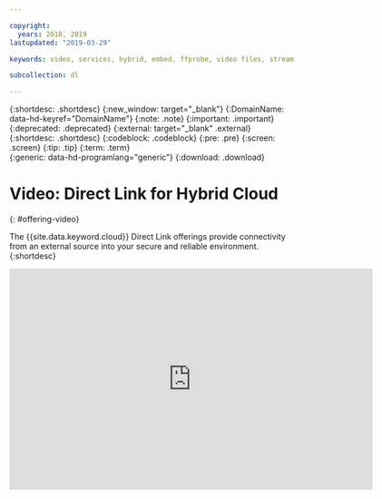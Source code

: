 ```yaml
---

copyright:
  years: 2018, 2019
lastupdated: "2019-03-29"

keywords: video, services, hybrid, embed, ffprobe, video files, stream

subcollection: dl

---
```


{:shortdesc: .shortdesc}
{:new_window: target="_blank"}
{:DomainName: data-hd-keyref="DomainName"}
{:note: .note}
{:important: .important}
{:deprecated: .deprecated}
{:external: target="_blank" .external}
{:shortdesc: .shortdesc}
{:codeblock: .codeblock}
{:pre: .pre}
{:screen: .screen}
{:tip: .tip}
{:term: .term}  
{:generic: data-hd-programlang="generic"}
{:download: .download}  

# Video: Direct Link for Hybrid Cloud
{: #offering-video}

The {{site.data.keyword.cloud}} Direct Link offerings provide connectivity from an external source into your secure and reliable environment.
{:shortdesc}

<p>
  <div class="embed-responsive embed-responsive-16by9">
    <iframe class="embed-responsive-item" id="youtubeplayer" type="text/html" title="dl-connect-video" width="640" height="390" src="https://www.youtube.com/embed/ZRY2LPJREQw?rel=0" frameborder="0" webkitallowfullscreen mozallowfullscreen allowfullscreen> </iframe>
  </div>
</p>

